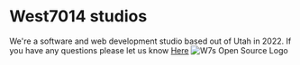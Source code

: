 # West7014 studios
We're a software and web development studio based out of Utah in 2022. If you have any questions please let us know [Here](https://west7014-studios.w3spaces.com/Support.html)
![W7s Open Source Logo](https://west7014-studios-github-assets.w3spaces.com/W7sOpensourceAccountBanner.png)
